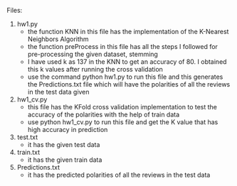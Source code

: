Files:
1. hw1.py   
    - the function KNN in this file has the implementation of the K-Nearest Neighbors Algorithm
    - the function preProcess in this file has all the steps I followed for pre-processing the given dataset, stemming
    - I have used k as 137 in the KNN to get an accuracy of 80. I obtained this k values after running the cross validation
    - use the command python hw1.py to run this file and this generates the Predictions.txt file which will have the polarities of all the reviews in the test data       given
2. hw1_cv.py 
    - this file has the KFold cross validation implementation to test the accuracy of the polarities with the help of train data
    - use python hw1_cv.py to run this file and get the K value that has high accuracy in prediction
3. test.txt
    - it has the given test data
4. train.txt
    - it has the given train data
5. Predictions.txt
    - it has the predicted polarities of all the reviews in the test data
